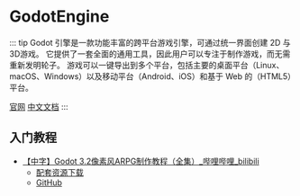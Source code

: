 # GodotEngine

::: tip
Godot 引擎是一款功能丰富的跨平台游戏引擎，可通过统一界面创建 2D 与 3D游戏。
它提供了一套全面的通用工具，因此用户可以专注于制作游戏，而无需重新发明轮子。
游戏可以一键导出到多个平台，包括主要的桌面平台（Linux、macOS、Windows）以及移动平台（Android、iOS）和基于 Web 的（HTML5）平台。

[官网](https://godotengine.org/)
[中文文档](https://docs.godotengine.org/zh_CN/stable/index.html)
:::

## 入门教程

- [【中字】Godot 3.2像素风ARPG制作教程（全集）_哔哩哔哩_bilibili](https://www.bilibili.com/video/BV15D4y1U7j5)
  + [配套资源下载](https://github.com/uheartbeast/youtube-tutorials/blob/master/Action%20RPG/Action%20RPG%20Resources.zip)
  + [GitHub](https://github.com/uheartbeast/youtube-tutorials)
